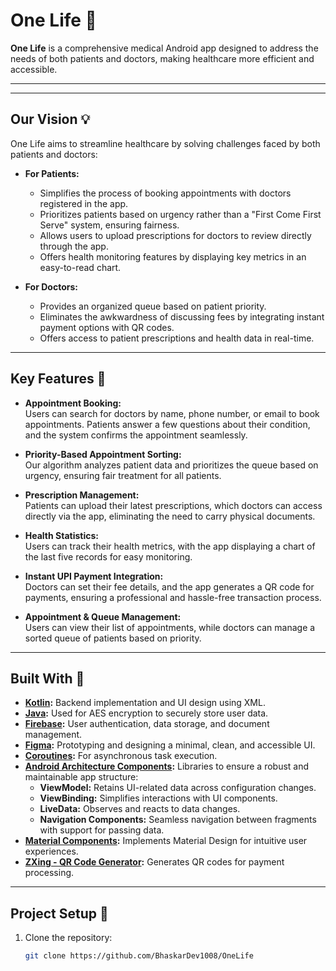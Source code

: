 # One Life 💊  

**One Life** is a comprehensive medical Android app designed to address the needs of both patients and doctors, making healthcare more efficient and accessible.  

---


---

## Our Vision 💡  

One Life aims to streamline healthcare by solving challenges faced by both patients and doctors:  

- **For Patients:**  
  - Simplifies the process of booking appointments with doctors registered in the app.  
  - Prioritizes patients based on urgency rather than a "First Come First Serve" system, ensuring fairness.  
  - Allows users to upload prescriptions for doctors to review directly through the app.  
  - Offers health monitoring features by displaying key metrics in an easy-to-read chart.  

- **For Doctors:**  
  - Provides an organized queue based on patient priority.  
  - Eliminates the awkwardness of discussing fees by integrating instant payment options with QR codes.  
  - Offers access to patient prescriptions and health data in real-time.  

---

## Key Features 🎯  

- **Appointment Booking:**  
  Users can search for doctors by name, phone number, or email to book appointments. Patients answer a few questions about their condition, and the system confirms the appointment seamlessly.  

- **Priority-Based Appointment Sorting:**  
  Our algorithm analyzes patient data and prioritizes the queue based on urgency, ensuring fair treatment for all patients.  

- **Prescription Management:**  
  Patients can upload their latest prescriptions, which doctors can access directly via the app, eliminating the need to carry physical documents.  

- **Health Statistics:**  
  Users can track their health metrics, with the app displaying a chart of the last five records for easy monitoring.  

- **Instant UPI Payment Integration:**  
  Doctors can set their fee details, and the app generates a QR code for payments, ensuring a professional and hassle-free transaction process.  

- **Appointment & Queue Management:**  
  Users can view their list of appointments, while doctors can manage a sorted queue of patients based on priority.  

---

## Built With 🔩  

- **[Kotlin](https://kotlinlang.org/docs/android-overview.html):** Backend implementation and UI design using XML.  
- **[Java](https://developer.android.com/guide):** Used for AES encryption to securely store user data.  
- **[Firebase](https://firebase.google.com/docs/android/setup):** User authentication, data storage, and document management.  
- **[Figma](https://www.figma.com/):** Prototyping and designing a minimal, clean, and accessible UI.  
- **[Coroutines](https://kotlinlang.org/docs/coroutines-overview.html):** For asynchronous task execution.  
- **[Android Architecture Components](https://developer.android.com/topic/architecture):** Libraries to ensure a robust and maintainable app structure:  
  - **ViewModel:** Retains UI-related data across configuration changes.  
  - **ViewBinding:** Simplifies interactions with UI components.  
  - **LiveData:** Observes and reacts to data changes.  
  - **Navigation Components:** Seamless navigation between fragments with support for passing data.  
- **[Material Components](https://github.com/material-components/material-components-android):** Implements Material Design for intuitive user experiences.  
- **[ZXing - QR Code Generator](https://github.com/zxing/zxing):** Generates QR codes for payment processing.  

---

## Project Setup 📝  

1. Clone the repository:  
   ```bash
   git clone https://github.com/BhaskarDev1008/OneLife




